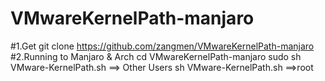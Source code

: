 # VMwareKernelPath-manjaro
#1.Get 
git clone https://github.com/zangmen/VMwareKernelPath-manjaro
#2.Running to Manjaro & Arch
cd VMwareKernelPath-manjaro
sudo sh VMware-KernelPath.sh ==> Other Users
sh VMware-KernelPath.sh ==>root
